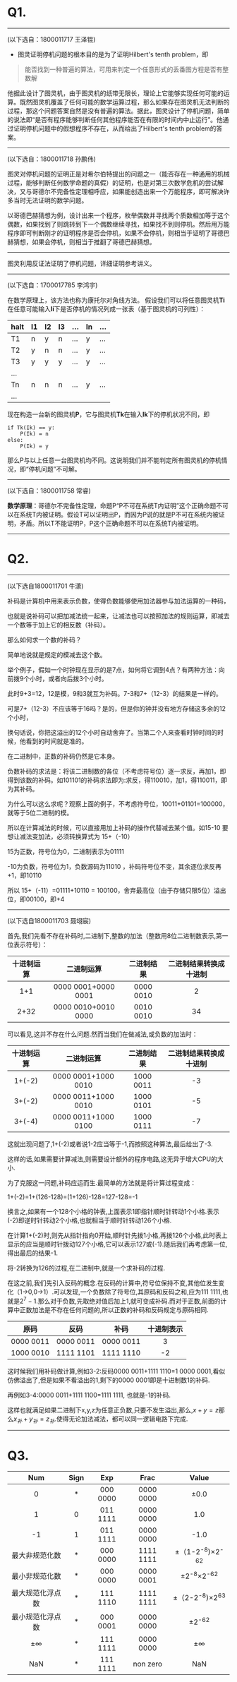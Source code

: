 # Q1.

---

(以下选自：1800011717 王泽锟)

- 图灵证明停机问题的根本目的是为了证明Hilbert's tenth problem，即  

> 能否找到一种普遍的算法，可用来判定一个任意形式的丢番图方程是否有整数解 

他据此设计了图灵机，由于图灵机的纸带无限长，理论上它能够实现任何可能的运算。既然图灵机覆盖了任何可能的数学运算过程，那么如果存在图灵机无法判断的过程，那这个问题答案自然是没有普遍的算法。据此，图灵设计了停机问题，简单的说法即“是否有程序能够判断任何其他程序能否在有限的时间内中止运行”。他通过证明停机问题中的假想程序不存在，从而给出了Hilbert's tenth problem的答案。  

---

(以下选自：1800011718 孙鹏伟)

图灵对停机问题的证明正是对希尔伯特提出的问题之一（能否存在一种通用的机械过程，能够判断任何数学命题的真假）的证明，也是对第三次数学危机的尝试解决，又与哥德尔不完备性定理相呼应，如果能创造出来一个万能程序，即可解决许多当时无法证明的数学问题。

以哥德巴赫猜想为例，设计出来一个程序，枚举偶数并寻找两个质数相加等于这个偶数，如果找到了则跳转到下一个偶数继续寻找，如果找不到则停机。然后用万能程序即可判断刚才的证明程序是否会停机，如果不会停机，则相当于证明了哥德巴赫猜想，如果会停机，则相当于推翻了哥德巴赫猜想。

---

图灵利用反证法证明了停机问题，详细证明参考讲义。

---

(以下选自：1700017785 李鸿宇)

在数学原理上，该方法也称为康托尔对角线方法。
假设我们可以将任意图灵机**Ti**在任意可能输入**Ii**下是否停机的情况列成一张表（基于图灵机的可列性）：

|halt|I1|I2|I3|…|In|…|
|---|---|---|---|---|---|---|
|T1|n|y|n|…|y|…|
|T2|y|n|n|…|y|…|
|T3|y|y|y|…|y|…|
|…|
|Tn|n|n|n|…|y|…|
|…|

现在构造一台新的图灵机**P**，它与图灵机**Tk**在输入**Ik**下的停机状况不同，即
```
if Tk(Ik) == y:
	P(Ik) = n
else:
	P(Ik) = y
```
那么P与以上任意一台图灵机均不同。这说明我们并不能判定所有图灵机的停机情况，即“停机问题”不可解。 

---

(以下选自：1800011758 常睿)

**数学原理**：哥德尔不完备性定理，命题P“P不可在系统T内证明”这个正确命题不可以在系统T内被证明。假设T可以证明出P，而因为P说的就是P不可在系统内被证明，矛盾。所以T不能证明P，P这个正确命题不可以在系统T内被证明。

---

# Q2.

---

(以下选自1800011701 牛潇)

补码是计算机中用来表示负数，使得负数能够使用加法器参与加法运算的一种码，

也就是说补码可以把加减法统一起来，让减法也可以按照加法的规则运算，即减去一个数等于加上它的相反数（补码）。

那么如何求一个数的补码？

简单地说就是规定的模减去这个数。

举个例子，假如一个时钟现在显示的是7点，如何将它调到4点？有两种方法：向前拨9个小时，或者向后拨3个小时。

此时9+3=12，12是模，9和3就互为补码。7-3和7+（12-3）的结果是一样的。

可是7+（12-3）不应该等于16吗？是的，但是你的钟并没有地方存储这多余的12个小时，

换句话说，你把这溢出的12个小时自动舍弃了。当第二个人来查看时钟时间的时候，他看到的时间就是准的。

在二进制中，正数的补码仍然是它本身。

负数补码的求法是：将该二进制数的各位（不考虑符号位）逐一求反，再加1，即得到该数的补码。如101101的补码求法即为:求反，得110010，加1，得110011，即为其补码。

为什么可以这么求呢？观察上面的例子，不考虑符号位，10011+01101=100000，就等于5位二进制的模。

所以在计算减法的时候，可以直接用加上补码的操作代替减去某个值。如15-10 要想让减法变加法，必须转换算式为 15+（-10）

15为正数，符号位为0，二进制表示为01111

-10为负数，符号位为1，负数源码为11010 ，补码符号位不变，其余逐位求反再 +1，即10110

所以 15+（-11）=01111+10110 = 100100，舍弃最高位（由于存储只限5位）溢出位，即00100，即+4

---

(以下选自1800011703 聂翊宸)

首先,我们先看不存在补码时,二进制下,整数的加法（整数用8位二进制数表示,第一位表示符号）：

|十进制运算|二进制运算|二进制结果|二进制结果转换成十进制|
|:-:|:-:|:-:|:-:|
|1+1|0000 0001+0000 0001|0000 0010|2|
|2+32|0000 0010+0010 0000|0010 0010|34|

可以看见,这并不存在什么问题.然而当我们在做减法,或负数的加法时：

|十进制运算|二进制运算|二进制结果|二进制结果转换成十进制|
|:-:|:-:|:-:|:-:|
|1+(-2)|0000 0001+1000 0010|1000 0011|-3|
|3+(-2)|0000 0011+1000 0010|1000 0101|-5|
|3+(-4)|0000 0011+1000 0100|1000 0111|-7|

这就出现问题了,1+(-2)或者说1-2应当等于-1,而按照这种算法,最后给出了-3.

这样的话,如果需要计算减法,则需要设计额外的程序电路,这无异于增大CPU的大小.

为了克服这一问题,补码应运而生.最简单的方法就是将计算过程变成：

1+(-2)=1+(126-128)=(1+126)-128=127-128=-1

换言之,如果有一个128个小格的钟表,上面表示1即指针顺时针转动1个小格.表示(-2)即逆时针转动2个小格,也就相当于顺时针转动126个小格.

在计算1+(-2)时,则先从指针指向0开始,顺时针先拨1小格,再拨126个小格,此时表上显示的应当是顺时针拨动127个小格,它可以表示127或(-1).随后我们再考虑第一位,得出最后的结果-1.

将-2转换为126的过程,在二进制中,就是一个求补码的过程.


在这之前,我们先引入反码的概念.在反码的计算中,符号位保持不变,其他位发生变化（1→0,0→1）.可以发现,一个负数除了符号位,其原码和反码之和,应为111 1111,也就是$2^7-1$.那么对于负数,先取绝对值后加上1,就可变成补码.而对于正数,前面的计算中正数加法是不存在任何问题的,所以正数的补码和反码规定与原码相同.

|原码|反码|补码|十进制表示|
|:-:|:-:|:-:|:-:|
|0000 0011|0000 0011|0000 0011|3|
|1000 0010|1111 1101|1111 1110|-2|

这时候我们用补码做计算,例如3-2:反码0000 0011+1111 1110=1 0000 0001,看似仿佛溢出了,但是如果不看溢出的1,剩下的0000 0001即是十进制数1的补码.

再例如3-4:0000 0011+1111 1100=1111 1111, 也就是-1的补码.

这样也就满足如果二进制下x,y,z为任意正负数,只要不发生溢出,那么,$x+y=z$那么$x_{补}+y_{补}=z_{补}$.使得无论加法减法，都可以同一逻辑电路下完成.

---

# Q3.

|Num|Sign|Exp|Frac|Value|
|:-:|:-:|:-:|:-:|:-:|
|0|*|000 0000|0000 0000|±0.0|
|1|0|011 1111|0000 0000|1.0|
|-1|1|011 1111|0000 0000|-1.0|
|最大非规范化数|*|000 0000|1111 1111|±（1-2<sup>-8</sup>)×2<sup>-62</sup>|
|最小非规范化数|*|000 0000|0000 0001|±2<sup>-8</sup>×2<sup>-62</sup>|
|最大规范化浮点数|*|111 1110|1111 1111|±（2-2<sup>-8</sup>)×2<sup>63</sup>|
|最小规范化浮点数|*|000 0001|0000 0000|±2<sup>-62</sup>|
|±∞|*|111 1111|0000 0000|±∞|
|NaN|*|111 1111|non zero|NaN|